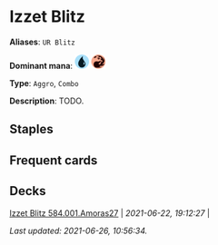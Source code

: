 # Izzet Blitz

**Aliases**: `UR Blitz`

**Dominant mana**: <img src="../resources/images/mana/U.png" width="25"/> <img src="../resources/images/mana/R.png" width="25"/>

**Type**: `Aggro`, `Combo`

**Description**: TODO.

## **Staples**



## **Frequent cards**



## **Decks**

[Izzet Blitz 584.001.Amoras27](https://deckstats.net/decks/181430/2120546-izzet-blitz-584-001-amoras27) | *2021-06-22, 19:12:27* |   


*Last updated: 2021-06-26, 10:56:34.*
